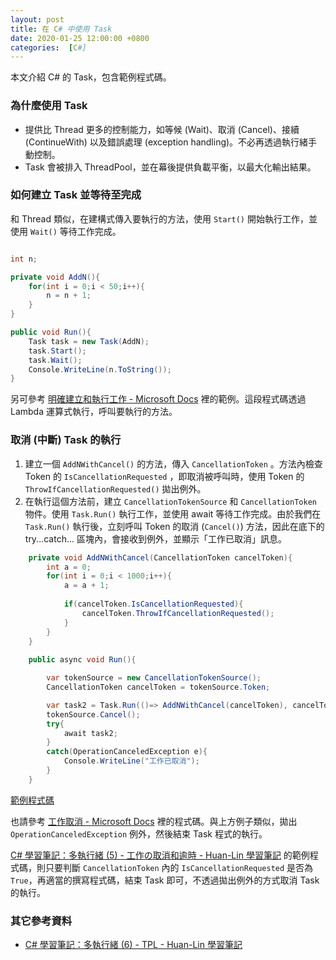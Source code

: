 ```yaml
---
layout: post
title: 在 C# 中使用 Task
date: 2020-01-25 12:00:00 +0800
categories:  [C#]
---
```


本文介紹 C# 的 Task，包含範例程式碼。

### 為什麼使用 Task

- 提供比 Thread 更多的控制能力，如等候 (Wait)、取消 (Cancel)、接續 (ContinueWith) 以及錯誤處理 (exception handling)。不必再透過執行緒手動控制。
- Task 會被排入 ThreadPool，並在幕後提供負載平衡，以最大化輸出結果。

### 如何建立 Task 並等待至完成

和 Thread 類似，在建構式傳入要執行的方法，使用 `Start()` 開始執行工作，並使用 `Wait()` 等待工作完成。

```cs

int n;

private void AddN(){
    for(int i = 0;i < 50;i++){
        n = n + 1;
    }
}

public void Run(){
    Task task = new Task(AddN);
    task.Start();
    task.Wait();
    Console.WriteLine(n.ToString());
}
```

另可參考 [明確建立和執行工作 - Microsoft Docs](https://learn.microsoft.com/zh-tw/dotnet/standard/parallel-programming/task-based-asynchronous-programming#creating-and-running-tasks-explicitly) 裡的範例。這段程式碼透過 Lambda 運算式執行，呼叫要執行的方法。

### 取消 (中斷) Task 的執行

1. 建立一個 `AddNWithCancel()` 的方法，傳入 `CancellationToken` 。方法內檢查 Token 的 `IsCancellationRequested` ，即取消被呼叫時，使用 Token 的 `ThrowIfCancellationRequested()` 拋出例外。
2. 在執行這個方法前，建立 `CancellationTokenSource` 和 `CancellationToken` 物件。使用 `Task.Run()` 執行工作，並使用 await 等待工作完成。由於我們在 `Task.Run()` 執行後，立刻呼叫 Token 的取消 (`Cancel()`) 方法，因此在底下的 try...catch... 區塊內，會接收到例外，並顯示「工作已取消」訊息。

```cs
    private void AddNWithCancel(CancellationToken cancelToken){
        int a = 0;
        for(int i = 0;i < 1000;i++){
            a = a + 1;
            
            if(cancelToken.IsCancellationRequested){
                cancelToken.ThrowIfCancellationRequested();
            }
        }
    }
    
    public async void Run(){

        var tokenSource = new CancellationTokenSource();
        CancellationToken cancelToken = tokenSource.Token;

        var task2 = Task.Run(()=> AddNWithCancel(cancelToken), cancelToken);
        tokenSource.Cancel();
        try{
            await task2;
        }
        catch(OperationCanceledException e){
            Console.WriteLine("工作已取消");
        }
    }
```

[範例程式碼](https://github.com/b6land/ithelp_2022_example/blob/8315e2fc5f9492bcd562ff7874dc8cb7278bcce9/Day15_Task.cs)

也請參考 [工作取消 - Microsoft Docs](https://docs.microsoft.com/zh-tw/dotnet/standard/parallel-programming/task-cancellation) 裡的程式碼。與上方例子類似，拋出 `OperationCanceledException` 例外，然後結束 Task 程式的執行。

[C# 學習筆記：多執行緒 (5) - 工作の取消和逾時 - Huan-Lin 學習筆記](https://www.huanlintalk.com/2013/06/csharp-notes-multithreading-5.html) 的範例程式碼，則只要判斷 `CancellationToken` 內的 `IsCancellationRequested` 是否為 `True`，再適當的撰寫程式碼，結束 Task 即可，不透過拋出例外的方式取消 Task 的執行。

### 其它參考資料

- [C# 學習筆記：多執行緒 (6) - TPL - Huan-Lin 學習筆記](https://www.huanlintalk.com/2013/06/csharp-notes-multithreading-6-tpl.html)